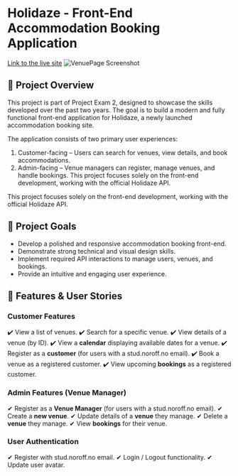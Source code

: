 # Holidaze - Front-End Accommodation Booking Application
<a href="https://holidaze-rentopia.netlify.app">Link to the live site</a>
![VenuePage Screenshot](https://github.com/user-attachments/assets/1c68d025-3708-4bb6-943b-0e6c3098d7c6)

## :pushpin: Project Overview
This project is part of Project Exam 2, designed to showcase the skills developed over the past two years. The goal is to build a modern and fully functional front-end application for Holidaze, a newly launched accommodation booking site.

The application consists of two primary user experiences:

1. Customer-facing – Users can search for venues, view details, and book accommodations.
2. Admin-facing – Venue managers can register, manage venues, and handle bookings.
This project focuses solely on the front-end development, working with the official Holidaze API.

This project focuses solely on the front-end development, working with the official Holidaze API.

## :dart: Project Goals
- Develop a polished and responsive accommodation booking front-end.
- Demonstrate strong technical and visual design skills.
- Implement required API interactions to manage users, venues, and bookings.
- Provide an intuitive and engaging user experience.

## :book:  Features & User Stories
### Customer Features
:heavy_check_mark: View a list of venues.
:heavy_check_mark: Search for a specific venue.
:heavy_check_mark: View details of a venue (by ID).
:heavy_check_mark: View a **calendar** displaying available dates for a venue.
:heavy_check_mark: Register as a **customer** (for users with a stud.noroff.no email).
:heavy_check_mark: Book a venue as a registered customer.
:heavy_check_mark: View upcoming **bookings** as a registered customer.

### Admin Features (Venue Manager)
✔ Register as a **Venue Manager** (for users with a stud.noroff.no email).
✔ Create a **new venue**.
✔ Update details of a **venue** they manage.
✔ Delete a **venue** they manage.
✔ View **bookings** for their venue.

### User Authentication
✔ Register with stud.noroff.no email.
✔ Login / Logout functionality.
✔ Update user avatar.